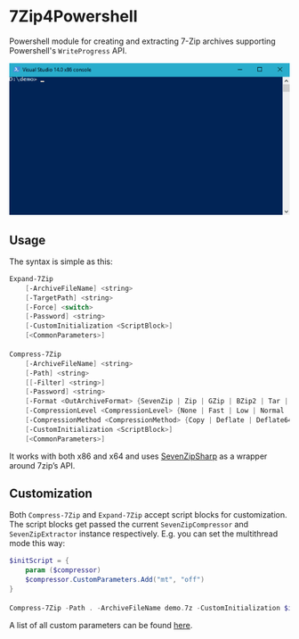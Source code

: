 # 7Zip4Powershell

Powershell module for creating and extracting 7-Zip archives supporting Powershell's `WriteProgress` API.

![Screenshot](https://github.com/onyxhat/7Zip4Powershell/blob/master/Assets/compression.gif)

## Usage

The syntax is simple as this:

```powershell
Expand-7Zip
    [-ArchiveFileName] <string> 
    [-TargetPath] <string>  
    [-Force] <switch>  
    [-Password] <string> 
    [-CustomInitialization <ScriptBlock>]
    [<CommonParameters>]
 
Compress-7Zip
    [-ArchiveFileName] <string> 
    [-Path] <string> 
    [[-Filter] <string>] 
    [-Password] <string> 
    [-Format <OutArchiveFormat> {SevenZip | Zip | GZip | BZip2 | Tar | XZ}] 
    [-CompressionLevel <CompressionLevel> {None | Fast | Low | Normal | High | Ultra}] 
    [-CompressionMethod <CompressionMethod> {Copy | Deflate | Deflate64 | BZip2 | Lzma | Lzma2 | Ppmd | Default}] 
    [-CustomInitialization <ScriptBlock>]
    [<CommonParameters>]
```

It works with both x86 and x64 and uses [SevenZipSharp](https://sevenzipsharp.codeplex.com/) as a wrapper around 7zip’s API.


## Customization

Both `Compress-7Zip` and `Expand-7Zip` accept script blocks for customization. The script blocks get passed the current
`SevenZipCompressor` and `SevenZipExtractor` instance respectively. E.g. you can set the multithread mode this way:

```powershell
$initScript = {
    param ($compressor)
    $compressor.CustomParameters.Add("mt", "off")
}

Compress-7Zip -Path . -ArchiveFileName demo.7z -CustomInitialization $initScript
```

A list of all custom parameters can be found [here](https://sevenzip.osdn.jp/chm/cmdline/switches/method.htm).
